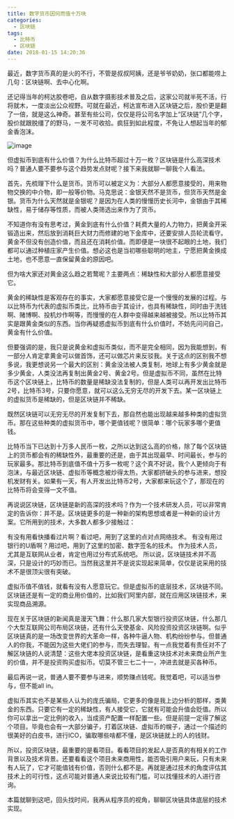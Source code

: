 ```yaml
---
title: 数字货币因何而值十万块
categories:
  - 区块链
tags:
  - 比特币
  - 区块链
date: 2018-01-15 14:20:36
---
```

最近，数字货币真的是火的不行，不管是叔叔阿姨，还是爷爷奶奶，张口都能唠上几句：区块链啊、去中心化啊。


还记得当年的柯达胶卷吧，自从数字摄影技术普及之后，这家公司就半死不活，行将就木，一度淡出公众视野。可就在最近，柯达宣布进入区块链之后，股价更是翻了一倍，就是这么神奇。甚至有些公司，仅仅是将公司名字加上“区块链”几个字，股价就跟脱缰了的野马，一发不可收拾。疯狂到如此程度，不免让人想起当年的郁金香泡沫。

![image](https://yongzhidai.github.io/images/article/bitebi.jpeg)

但虚拟币到底有什么价值？为什么比特币超过十万一枚？区块链是什么高深技术吗？普通人要不要参与这个趋势发点财呢？接下来我就聊一聊我个人看法。



首先，先梳理下什么是货币。货币可以被定义为：大部分人都愿意接受的，用来物物交换的中介物，即一般等价物。马克思说：金银天然不是货币，但货币天然是金银。货币为什么天然就是金银呢？是因为在人类的慢慢历史长河中，金银由于其稀缺性，易于储存等性质，而被人类筛选出来作为了货币。



不知道你有没有思考过，黄金到底有什么价值？耗费大量的人力物力，把黄金开采锻造出来，然后放到消耗巨大财力而修建的地下金库中，还要安排人员轮流看守。黄金不但没有创造价值，而且还在消耗价值。而即便是一块很不起眼的土地，我们都可以通过种植庄家产生价值。想必这也是当初哪些聪明的地主，宁愿把黄金换成土地，也不愿意一直保留黄金的原因吧。



但为啥大家还对黄金这么趋之若鹜呢？主要两点：稀缺性和大部分人都愿意接受它。



黄金的稀缺性是客观存在的事实，大家都愿意接受它是一个慢慢的发展的过程。与以比特币为代表的虚拟币类比，比特币由于其设计，也具有稀缺性，同时由于洗钱啊、赌博啊、投机炒作啊等，而慢慢的在人群中变得越来越被接受。所以比特币其实是跟黄金类似的东西。当你再疑惑虚拟币到底有什么价值时，不妨先问问自己，黄金有什么价值。



但要强调的是，我只是说黄金和虚拟币类似，而不是完全相同，因为我能想到，有一部分人肯定拿黄金可以做首饰，还可以做芯片来反驳我。关于这点的区别我不想多说，我更想说另一个最大的区别：黄金没法被人类复制，地球上有多少黄金就是多少黄金，人类没法再复制出黄金2号、黄金2号。但是虚拟币不同，虽然在比特币这个区块链上，比特币的数量是稀缺没法复制的，但是人类可以再开发出比特币2号，比特币3号，只要你愿意，就可以这么无穷无尽的开发下去。某一区块链上的虚拟货币是稀缺的，但是区块链并不稀缺。



既然区块链可以无穷无尽的开发复制下去，那自然也能出现越来越多种类的虚拟货币。那在这些种类的虚拟货币中，哪个更值钱呢？很简单：哪个玩家多哪个更值钱。



比特币当下已达到十万多人民币一枚，之所以达到这么高的价格，除了每个区块链上的货币都会有的稀缺性外，最重要的还是，由于其出现最早、时间最长，参与的玩家最多。那比特币到底值不值十万多一枚呢？这个真不好说，我个人更倾向于有泡沫，与最近区块链、虚拟币等概念被炒得太热，大家都挤破头的参与进来，想投机发财有关。如果有一天，有人开发出比特币2号，大家都来玩这个了，那现在的比特币将会变得一文不值。



再说说区块链，区块链是新的高深的技术吗？作为一个技术研发人员，可以非常肯定的告诉你：并不是。区块链更多的是一种新的架构思想或者是一种新的设计方案。它所用到的技术，大多数人都多少接触过：

有没有用看快播看过片啊？看过吧，用到了这里的点对点网络技术。
有没有用过银行的U盾啊？用过吧，用到了这里的加密、数字签名的技术。
作为技术人员，尤其是互联网从业者，肯定也用过分布式系统吧。
所以说，区块链技术并不高深，只是设计的巧妙而已。当然我这里并不是说实现起来简单，仅仅是说采用的技术不是很顶尖很有突破。



虚拟币值不值钱，就看有没有人愿意玩它。但是虚拟币的底层技术，区块链不同。区块链还是有一定的商业用价值的，比如我们阿里内部，就在应用区块链技术，来实现商品溯源。



现在关于区块链的新闻真是漫天飞舞：什么那几家大型银行投资区块链，什么那几个大型互联网公司布局区块链，还有什么天使基金、风险投资投资区块链啊。似乎区块链真的是一场改变世界的大革命一样，各种牛逼人物、机构纷纷参与。但普通人的你我，不能因为这些大佬们的参与，而失去理智。有一点我觉着有责任对不了解区块链的人说清楚：这些大佬本投资区块链，是看重这块技术对未来商业所产生的价值，并不是投资购买虚拟币。切莫不管三七二十一，冲进去就是买各种币。



最后再说一说，普通人要不要参与进来，顺势赚点钱呢。我觉着吧，可以适当参与，但不能all in。



虚拟币其实也不是某些人认为的庞氏骗局，它更多的像是我上边分析的那样，类黄金的东西。只要它有一定的稀缺性，有人接受它，它就有可能会升值会贬值。所以你可以拿出一定比例的收入，当成资产配置一样配置一些。但是前提一定得了解这个项目。毕竟也会有一大部分骗子，打着区块链、虚拟币的幌子，通过一个描述的很美好的白皮书，进行ICO，骗取哪些啥都不懂，是区块链就上的人的钱财。



所以，投资区块链，最重要的是看项目。看看项目的发起人是否真的有相关的工作背景以及技术背景。还要看看这个项目未来商用性，能否吸引用户来玩，只有未来有人玩了，它才可能值钱有价值，否则什么都不是。再就是通过技术的角度评估其技术上的可行性，这点可能对普通人来说比较有门槛，可以找懂技术的人进行咨询。



本篇就聊到这吧，回头找时间，我再从程序员的视角，聊聊区块链具体底层的技术实现。
